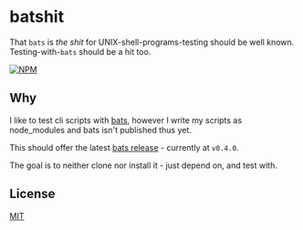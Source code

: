 # batshit

That `bats` is *the shit* for UNIX-shell-programs-testing should be well known.
Testing-with-`bats` should be a hit too.

[![NPM](https://nodei.co/npm/batshit.png?mini=true)](https://www.npmjs.org/package/batshit)

## Why

I like to test cli scripts with [bats](https://github.com/sstephenson/bats),
however I write my scripts as node_modules and bats isn't published thus yet.

This should offer the latest
[bats release](https://github.com/sstephenson/bats/releases) - currently at
`v0.4.0`.

The goal is to neither clone nor install it - just depend on, and test with.

## License

[MIT](http://orlin.mit-license.org)

